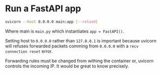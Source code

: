 # Run a FastAPI app
``` sh
uvicorn --host 0.0.0.0 main:app [--reload]
```
Where main is `main.py` which instantiates
`app = FastAPI()`.

Setting host to `0.0.0.0` rather than `127.0.0.1`
is important because uvicorn will refuses forwarded
packets comming from `0.0.0.0` with a `recv connection
reset` error.

Forwarding rules must be changed from withing
the container or, uvicorn controls the incoming IP.
It would be great to know precisely.


